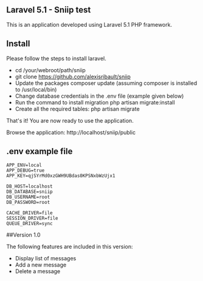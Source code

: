 
## Laravel 5.1 - Sniip test

This is an application developed using Laravel 5.1 PHP framework.

## Install

Please follow the steps to install laravel.

* cd /your/webroot/path/sniip
* git clone https://github.com/alexisribault/sniip
* Update the packages composer update (assuming composer is installed to /usr/local/bin)
* Change database credentials in the .env file (example given below)
* Run the command to install migration php artisan migrate:install
* Create all the required tables: php artisan migrate

That's it! You are now ready to use the application.

Browse the application: http://localhost/sniip/public

## .env example file
```
APP_ENV=local
APP_DEBUG=true
APP_KEY=qjSYrMd0xzGWH9UBdas0KPSNxbWzUjx1

DB_HOST=localhost
DB_DATABASE=sniip
DB_USERNAME=root
DB_PASSWORD=root

CACHE_DRIVER=file
SESSION_DRIVER=file
QUEUE_DRIVER=sync

```

##Version 1.0

The following features are included in this version:

* Display list of messages
* Add a new message
* Delete a message
